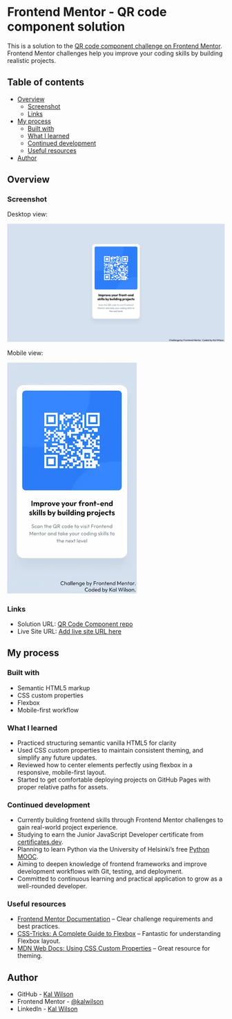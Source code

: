 # Frontend Mentor - QR code component solution

This is a solution to the [QR code component challenge on Frontend Mentor](https://www.frontendmentor.io/challenges/qr-code-component-iux_sIO_H). Frontend Mentor challenges help you improve your coding skills by building realistic projects.

## Table of contents

- [Overview](#overview)
  - [Screenshot](#screenshot)
  - [Links](#links)
- [My process](#my-process)
  - [Built with](#built-with)
  - [What I learned](#what-i-learned)
  - [Continued development](#continued-development)
  - [Useful resources](#useful-resources)
- [Author](#author)

## Overview

### Screenshot

Desktop view:

![Desktop screenshot of the QR Code component](./images/fem-qr-code-screenshot-desktop.webp)

Mobile view:

![Mobile screenshot of QR Code component](./images/fem-qr-code-screenshot-mobile.webp)

### Links

- Solution URL: [QR Code Component repo](https://github.com/kalwilson/fem-qr-code)
- Live Site URL: [Add live site URL here](https://kalwilson.github.io/fem-qr-code/)

## My process

### Built with

- Semantic HTML5 markup
- CSS custom properties
- Flexbox
- Mobile-first workflow

### What I learned

- Practiced structuring semantic vanilla HTML5 for clarity
- Used CSS custom properties to maintain consistent theming, and simplify any future updates.
- Reviewed how to center elements perfectly using flexbox in a responsive, mobile-first layout.
- Started to get comfortable deploying projects on GitHub Pages with proper relative paths for assets.

### Continued development

- Currently building frontend skills through Frontend Mentor challenges to gain real-world project experience.
- Studying to earn the Junior JavaScript Developer certificate from [certificates.dev](https://certificates.dev).
- Planning to learn Python via the University of Helsinki’s free [Python MOOC](https://python.mooc.fi).
- Aiming to deepen knowledge of frontend frameworks and improve development workflows with Git, testing, and deployment.
- Committed to continuous learning and practical application to grow as a well-rounded developer.

### Useful resources

- [Frontend Mentor Documentation](https://www.frontendmentor.io/docs) – Clear challenge requirements and best practices.
- [CSS-Tricks: A Complete Guide to Flexbox](https://css-tricks.com/snippets/css/a-guide-to-flexbox/) – Fantastic for understanding Flexbox layout.
- [MDN Web Docs: Using CSS Custom Properties](https://developer.mozilla.org/en-US/docs/Web/CSS/Using_CSS_custom_properties) – Great resource for theming.

## Author

- GitHub - [Kal Wilson](https://github.com/kalwilson)
- Frontend Mentor - [@kalwilson](https://www.frontendmentor.io/profile/kalwilson)
- LinkedIn - [Kal Wilson](https://www.linkedin.com/in/kalwilson)
